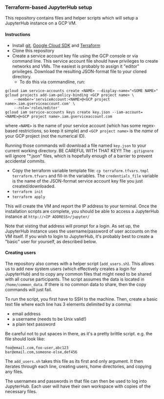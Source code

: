 ### Terraform-based JupyterHub setup

This repository contains files and helper scripts which will setup a JupyterHub instance on a GCP VM.

#### Instructions
- Install [git](https://git-scm.com), [Google Cloud SDK](https://cloud.google.com/sdk/docs/install) and [Terraform](https://www.terraform.io/downloads.html)
- Clone this repository
- Create a service account key file using the GCP console or via command line. This service account file should have privileges to create networks and VMs. The easiest is probably to assign it "editor" privileges. Download the resulting JSON-format file to your cloned directory.
    - To do this via commandline, run: 
```
gcloud iam service-accounts create <NAME> --display-name="<SOME NAME>"
gcloud projects add-iam-policy-binding <GCP project name> \ 
    --member='serviceAccount:<NAME>@<GCP project name>.iam.gserviceaccount.com' \ 
    --role='roles/editor'
gcloud iam service-accounts keys create key.json --iam-account=<NAME>@<GCP project name>.iam.gserviceaccount.com
```
where `<NAME>` is the name of your service account (which has some regex-based restrictions, so keep it simple) and `<GCP project name>` is the *name* of your GCP project (not the numerical ID).

Running those commands will download a file named `key.json` to your current working directory. BE CAREFUL WITH THAT KEY!! The `.gitignore` will ignore "*.json" files, which is hopefully enough of a barrier to prevent accidental commits.

- Copy the terraform variable template file: `cp terraform.tfvars.tmpl terraform.tfvars` and fill-in the variables. The `credentials_file` variable is the name of the JSON-format service account key file you just created/downloaded.
- `terraform init`
- `terraform apply`

This will create the VM and report the IP address to your terminal. Once the installation scripts are complete, you should be able to access a JupyterHub instance at `http://<IP ADDRESS>/jupyter/`

Note that visting that address will prompt for a login. As set up, the JupyterHub instance uses the username/password of user accounts on the VM itself. If you wish to login to JupyterHub, it's probably best to create a "basic" user for yourself, as described below.

#### Creating users

The repository also comes with a helper script (`add_users.sh`). This allows us to add new system users (which effectively creates a login for JupyterHub) and to copy any common files that might need to be shared with all course participants. The script assumes the data is located in `/home/common_data`. If there is no common data to share, then the copy commands will just fail.

To run the script, you first have to SSH to the machine. Then, create a basic text file where each line has 3 elements delimited by a comma:
- email address
- a username (needs to be Unix valid!)
- a plain text password

Be careful not to put spaces in there, as it's a pretty brittle script. e.g. the file should look like:

```
foo@email.com,foo-user,abc123
bar@email.com,someone-else,def456
```

The `add_users.sh` takes this file as its first and only argument. It then iterates through each line, creating users, home directories, and copying any files.

The usernames and passwords in that file can then be used to log into JupyterHub. Each user will have their own workspace with copies of the necessary files.